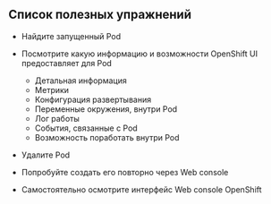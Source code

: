 ## Список полезных упражнений

- Найдите запущенный Pod
- Посмотрите какую информацию и возможности OpenShift UI предоставляет для Pod
  - Детальная информация
  - Метрики
  - Конфигурация развертывания
  - Переменные окружения, внутри Pod
  - Лог работы
  - События, связанные с Pod
  - Возможность поработать внутри Pod


- Удалите Pod
- Попробуйте создать его повторно через Web console


- Самостоятельно осмотрите интерфейс Web console OpenShift